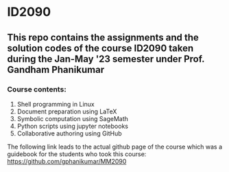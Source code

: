 # ID2090

## This repo contains the assignments and the solution codes of the course ID2090 taken during the Jan-May '23 semester under Prof. Gandham Phanikumar

### Course contents:

1. Shell programming in Linux
2. Document preparation using LaTeX
3. Symbolic computation using SageMath
4. Python scripts using jupyter notebooks
5. Collaborative authoring using GitHub

The following link leads to the actual github page of the course which was a guidebook for the students who took this course:
https://github.com/gphanikumar/MM2090
